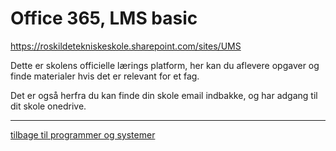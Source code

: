 # Office 365, LMS basic

https://roskildetekniskeskole.sharepoint.com/sites/UMS

Dette er skolens officielle lærings platform, her kan du aflevere opgaver og finde materialer hvis det er relevant for et fag. 

Det er også herfra du kan finde din skole email indbakke, og har adgang til dit skole onedrive.


---

[tilbage til programmer og systemer](http://github.com/rts-cmk-wi81/programmer-og-systemer.md)